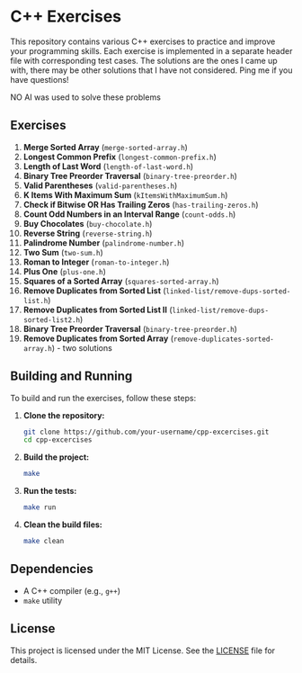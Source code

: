 # C++ Exercises

This repository contains various C++ exercises to practice and improve your programming skills. Each exercise is implemented in a separate header file with corresponding test cases. The solutions are the ones I came up with, there may be other solutions that I have not considered. Ping me if you have questions!

NO AI was used to solve these problems

## Exercises

1. **Merge Sorted Array** (`merge-sorted-array.h`)
2. **Longest Common Prefix** (`longest-common-prefix.h`)
3. **Length of Last Word** (`length-of-last-word.h`)
4. **Binary Tree Preorder Traversal** (`binary-tree-preorder.h`)
5. **Valid Parentheses** (`valid-parentheses.h`)
6. **K Items With Maximum Sum** (`kItemsWithMaximumSum.h`)
7. **Check if Bitwise OR Has Trailing Zeros** (`has-trailing-zeros.h`)
8. **Count Odd Numbers in an Interval Range** (`count-odds.h`)
9. **Buy Chocolates** (`buy-chocolate.h`)
10. **Reverse String** (`reverse-string.h`)
11. **Palindrome Number** (`palindrome-number.h`)
12. **Two Sum** (`two-sum.h`)
13. **Roman to Integer** (`roman-to-integer.h`)
14. **Plus One** (`plus-one.h`)
15. **Squares of a Sorted Array** (`squares-sorted-array.h`)
16. **Remove Duplicates from Sorted List** (`linked-list/remove-dups-sorted-list.h`)
17. **Remove Duplicates from Sorted List II** (`linked-list/remove-dups-sorted-list2.h`)
18. **Binary Tree Preorder Traversal** (`binary-tree-preorder.h`)
19. **Remove Duplicates from Sorted Array** (`remove-duplicates-sorted-array.h`) - two solutions

## Building and Running

To build and run the exercises, follow these steps:

1. **Clone the repository:**
    ```sh
    git clone https://github.com/your-username/cpp-excercises.git
    cd cpp-excercises
    ```

2. **Build the project:**
    ```sh
    make
    ```

3. **Run the tests:**
    ```sh
    make run
    ```

4. **Clean the build files:**
    ```sh
    make clean
    ```

## Dependencies

- A C++ compiler (e.g., `g++`)
- `make` utility

## License

This project is licensed under the MIT License. See the [LICENSE](LICENSE) file for details.
